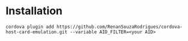 # Installation
```
cordova plugin add https://github.com/RenanSouzaRodrigues/cordova-host-card-emulation.git --variable AID_FILTER=<your AID>
```